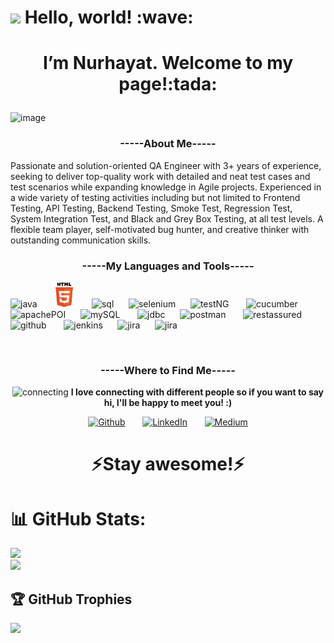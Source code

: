 
<h1><img src="https://emojis.slackmojis.com/emojis/images/1531849430/4246/blob-sunglasses.gif?1531849430" width="30"/>  Hello, world! :wave: </h1>

<h1> <p align="center">I’m Nurhayat. Welcome to my page!:tada:</p></h1>


![image](https://user-images.githubusercontent.com/108660163/197409215-e1dda3a2-aa46-4100-a79a-db9ed760944e.png)

<h3><p align="center"> -----About Me-----</p></h3>
Passionate and solution-oriented QA Engineer with 3+ years of experience, seeking to deliver top-quality work with detailed and neat test cases and test scenarios while expanding knowledge in Agile projects. Experienced in a wide variety of testing activities including but not limited to Frontend Testing, API Testing, Backend Testing, Smoke Test, Regression Test, System Integration Test, and Black and Grey Box Testing, at all test levels. A flexible team player, self-motivated bug hunter, and creative thinker with outstanding communication skills.

<h3><p align="center">-----My Languages and Tools-----</p></h3>
<p align="left"> <img src="https://upload.wikimedia.org/wikipedia/tr/thumb/2/2e/Java_Logo.svg/300px-Java_Logo.svg.png?20111229210123" alt="java" width="40" height="40"/>&nbsp;&nbsp;&nbsp;&nbsp;&nbsp;
<img src="https://raw.githubusercontent.com/devicons/devicon/master/icons/html5/html5-original-wordmark.svg" alt="html" width="40" height="40"/>&nbsp;&nbsp;&nbsp;&nbsp;&nbsp;
<img src="https://upload.wikimedia.org/wikipedia/commons/thumb/8/87/Sql_data_base_with_logo.png/800px-Sql_data_base_with_logo.png?20210130181641" alt="sql" width="40" height="40"/>&nbsp;&nbsp;&nbsp;&nbsp;&nbsp;
<img src="https://raw.githubusercontent.com/detain/svg-logos/780f25886640cef088af994181646db2f6b1a3f8/svg/selenium-logo.svg" alt="selenium" width="40" height="40"/>&nbsp;&nbsp;&nbsp;&nbsp;&nbsp;
<img src="https://i0.wp.com/blog.knoldus.com/wp-content/uploads/2020/01/TESTNG.png?resize=1024%2C576&ssl=1" alt="testNG" width="40" height="40"/>
&nbsp;&nbsp;&nbsp;&nbsp;&nbsp;
<img src="https://images.g2crowd.com/uploads/product/image/large_detail/large_detail_c40984fae76060168e91322094f05421/cucumber.png" alt="cucumber" width="40" height="40"/>&nbsp;&nbsp;&nbsp;&nbsp;&nbsp;
<img src="https://static.javatpoint.com/apache-poi/images/apache-poi-tutorial.png" alt="apachePOI" width="40" height="40"/>&nbsp;&nbsp;&nbsp;&nbsp;&nbsp;
<img src="https://logo-download.com/wp-content/data/images/svg/MySQL-logo.svg" alt="mySQL" width="40" height="40"/> &nbsp;&nbsp;&nbsp;&nbsp;&nbsp;
<img src="https://nehajain216.github.io/img/jdbc.png" alt="jdbc" width="40" height="40"/>&nbsp;&nbsp;&nbsp;&nbsp;&nbsp;
<img src="https://voyager.postman.com/logo/postman-logo-orange-stacked.svg" alt="postman" width="40" height="40"/> &nbsp;&nbsp;&nbsp;&nbsp;&nbsp;
<img src="https://avatars.githubusercontent.com/u/19369327?s=200&v=4" alt="restassured" width="40" height="40"/> &nbsp;&nbsp;&nbsp;&nbsp;&nbsp;
<img src="https://lthub.ubc.ca/files/2021/06/GitHub-Logo.png" alt="github" width="40" height="40"/> &nbsp;&nbsp;&nbsp;&nbsp;&nbsp;
<img src="https://upload.wikimedia.org/wikipedia/commons/thumb/e/e9/Jenkins_logo.svg/1200px-Jenkins_logo.svg.png" alt="jenkins" width="40" height="40"/>&nbsp;&nbsp;&nbsp;&nbsp;&nbsp;
<img src="https://itsm.yeditepe.edu.tr/images/atlassian-jira-logo-large.png" alt="jira" width="40" height="40"/>&nbsp;&nbsp;&nbsp;&nbsp;&nbsp;
<img src="https://cpng.pikpng.com/pngl/s/561-5613333_cutting-edge-test-management-graphic-design-clipart.png" alt="jira" width="40" height="40"/></p>&nbsp;&nbsp;&nbsp;&nbsp;&nbsp;

<h3><p align="center">-----Where to Find Me-----</p></h3>
<p align="center"><img src="https://camo.githubusercontent.com/ec0df7b334d15078e980be8f26f35f1bd6f004eaa4a121db42fed361360c1817/68747470733a2f2f6d656469612e67697068792e636f6d2f6d656469612f4c6e516a7057614f4e386e68723231764e572f67697068792e676966" alt="connecting" width="40" height="40"/>  <b>I love connecting with different people so if you want to say hi, I'll be happy to meet you! :)  </b></p>
<p align="center"> <a href="https://github.com/nurhayatkoklu" target="_blank"><img alt="Github" src="https://img.shields.io/badge/GitHub-%2312100E.svg?&style=for-the-badge&logo=Github&logoColor=white" /></a>&nbsp;&nbsp;&nbsp;&nbsp;&nbsp;&nbsp; <a href="https://www.linkedin.com/in/koklunurhayat/" target="_blank"><img alt="LinkedIn" src="https://img.shields.io/badge/linkedin-%230077B5.svg?&style=for-the-badge&logo=linkedin&logoColor=white" /></a> &nbsp;&nbsp;&nbsp;&nbsp;&nbsp;&nbsp;<a href="https://medium.com/@nurhayatkoklu" target="_blank"><img alt="Medium" src="https://img.shields.io/badge/medium-%2312100E.svg?&style=for-the-badge&logo=medium&logoColor=white" /></a>
</p>


<h1> <p align="center"> ⚡️Stay awesome!⚡️</p></h1>


# 📊 GitHub Stats:
![](https://github-readme-stats.vercel.app/api?username=nurhayatkoklu&theme=dracula&hide_border=false&include_all_commits=true&count_private=true)<br/>
![](https://github-readme-streak-stats.herokuapp.com/?user=nurhayatkoklu&theme=dracula&hide_border=false)<br/>

## 🏆 GitHub Trophies
![](https://github-profile-trophy.vercel.app/?username=nurhayatkoklu&theme=radical&no-frame=false&no-bg=true&margin-w=4)








